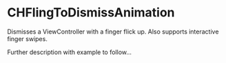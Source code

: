 CHFlingToDismissAnimation
=========================

Dismisses a ViewController with a finger flick up. Also supports interactive finger swipes.

Further description with example to follow...
